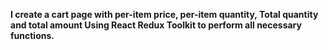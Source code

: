 <b>I create a cart page with per-item price, per-item quantity, Total quantity and total amount Using  React Redux Toolkit  to perform all necessary functions.</b>

